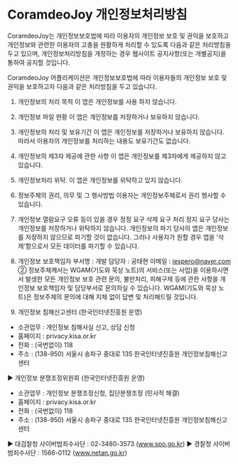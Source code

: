# CoramdeoJoy 개인정보처리방침

CoramdeoJoy는 개인정보보호법에 따라 이용자의 개인정보 보호 및 권익을 보호하고 개인정보와 관련한 이용자의 고충을 원활하게 처리할 수 있도록 다음과 같은 처리방침을 두고 있으며, 개인정보처리방침을 개정하는 경우 웹사이트 공지사항(또는 개별공지)을 통하여 공지할 것입니다.

CoramdeoJoy 어플리케이션은 개인정보보호법에 따라 이용자들의 개인정보 보호 및 권익을 보호하고자 다음과 같은 처리방침을 두고 있습니다.

1. 개인정보의 처리 목적 
이 앱은 개인정보를 사용 하지 않습니다.

2. 개인정보 파일 현황 
이 앱은 개인정보를 저장하거나 보유하지 않습니다.

3. 개인정보의 처리 및 보유기간 
이 앱은 개인정보를 저장하거나 보유하지 않습니다. 따라서 이용자의 개인정보를 처리하는 내용도 보유기간도 없습니다.

4. 개인정보의 제3자 제공에 관한 사항 
이 앱은 개인정보를 제3자에게 제공하지 않고 있습니다.

5. 개인정보처리 위탁. 
이 앱은 개인정보를 위탁하고 있지 않습니다.

6. 정보주체의 권리, 의무 및 그 행사방법 이용자는 개인정보주체로서 권리 행사할 수 있습니다.

7. 개인정보 열람요구
오류 등이 있을 경우 정정 요구
삭제 요구
처리 정지 요구 당사는 개인정보를 저장하거나 위탁하지 않습니다.
개인정보의 파기 당사의 앱은 개인정보를 저장하지 않으므로 파기할 것이 없습니다. 그러나 사용자가 원할 경우 앱을 '삭제'함으로서 모든 데이터를 파기할 수 있습니다.

8. 개인정보 보호책임자
부서명 : 개발
담당자 : 공태현
이메일 : iespero@naver.com
② 정보주체께서는 WGAM(기도와 묵상 노트)의 서비스(또는 사업)을 이용하시면서 발생한 모든 개인정보 보호 관련 문의, 불만처리, 피해구제 등에 관한 사항을 개인정보 보호책임자 및 담당부서로 문의하실 수 있습니다. WGAM(기도와 묵상 노트)은 정보주체의 문의에 대해 지체 없이 답변 및 처리해드릴 것입니다.

9. 개인정보 침해신고센터 (한국인터넷진흥원 운영)
- 소관업무 : 개인정보 침해사실 신고, 상담 신청
- 홈페이지 : privacy.kisa.or.kr
- 전화 : (국번없이) 118
- 주소 : (138-950) 서울시 송파구 중대로 135 한국인터넷진흥원 개인정보침해신고센터

▶ 개인정보 분쟁조정위원회 (한국인터넷진흥원 운영)
- 소관업무 : 개인정보 분쟁조정신청, 집단분쟁조정 (민사적 해결)
- 홈페이지 : privacy.kisa.or.kr
- 전화 : (국번없이) 118
- 주소 : (138-950) 서울시 송파구 중대로 135 한국인터넷진흥원 개인정보침해신고센터

▶ 대검찰청 사이버범죄수사단 : 02-3480-3573 (www.spo.go.kr)
▶ 경찰청 사이버범죄수사단 : 1566-0112 (www.netan.go.kr)

